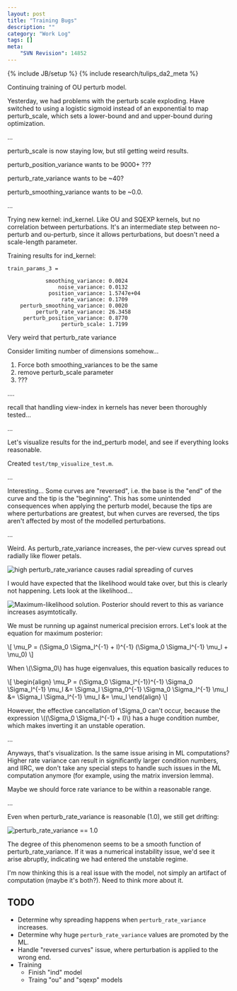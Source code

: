 ```yaml
---
layout: post
title: "Training Bugs"
description: ""
category: "Work Log"
tags: []
meta: 
    "SVN Revision": 14852
---
```

{% include JB/setup %}
{% include research/tulips_da2_meta %}

Continuing training of OU perturb model.

Yesterday, we had problems with the perturb scale exploding.  Have switched to using a logistic sigmoid instead of an exponential to map perturb_scale, which sets a lower-bound and and upper-bound during optimization.

...

perturb_scale is now staying low, but stil getting weird results.

perturb_position_variance wants to be 9000+ ???

perturb_rate_variance wants to be ~40?

perturb_smoothing_variance wants to be ~0.0.

...

Trying new kernel: ind_kernel.  Like OU and SQEXP kernels, but no correlation between perturbations.  It's an intermediate step between no-perturb and ou-perturb, since it allows perturbations, but doesn't need a scale-length parameter.

Training results for ind_kernel:

    train_params_3 = 

                smoothing_variance: 0.0024
                    noise_variance: 0.0132
                 position_variance: 1.5747e+04
                     rate_variance: 0.1709
        perturb_smoothing_variance: 0.0020
             perturb_rate_variance: 26.3458
         perturb_position_variance: 0.8770
                     perturb_scale: 1.7199

Very weird that perturb_rate variance

Consider limiting number of dimensions somehow...

1. Force both smoothing_variances to be the same
2. remove perturb_scale parameter
3. ???

....

recall that handling view-index in kernels has never been thoroughly tested...

...

Let's visualize results for the ind_perturb model, and see if everything looks reasonable.

Created `test/tmp_visualize_test.m`.

...

Interesting...  Some curves are "reversed", i.e. the base is the "end" of the curve and the tip is the "beginning".  This has some unintended consequences when applying the perturb model, because the tips are where perturbations are greatest, but when curves are reversed, the tips aren't affected by most of the modelled perturbations.

...

Weird.  As perturb_rate_variance increases, the per-view curves spread out radially like flower petals.

![high perturb_rate_variance causes radial spreading of curves]({{site.baseurl}}/img/2013-08-05-visualize-training-1.png)

I would have expected that the likelihood would take over, but this is clearly not happening.  Lets look at the likelihood...

![Maximum-likelihood solution.  Posterior should revert to this as variance increases asymtotically.]({{site.baseurl}}/img/2013-08-05-visualize-training-2.png)

We must be running up against numerical precision errors.  Let's look at the equation for maximum posterior:
    
<div> \[
\mu_P = (\Sigma_0 \Sigma_l^{-1} + I)^{-1} (\Sigma_0 \Sigma_l^{-1} \mu_l + \mu_0)
\]
</div>

When \\(\Sigma_0\\) has huge eigenvalues, this equation basically reduces to 

<div> \[
\begin{align}
\mu_P = (\Sigma_0 \Sigma_l^{-1})^{-1} \Sigma_0 \Sigma_l^{-1} \mu_l 
     &= \Sigma_l \Sigma_0^{-1} \Sigma_0 \Sigma_l^{-1} \mu_l
     &= \Sigma_l \Sigma_l^{-1} \mu_l
     &= \mu_l
\end{align}
\]
</div>

However, the effective cancellation of \Sigma_0 can't occur, because the expression \\((\Sigma_0 \Sigma_l^{-1} + I)\\) has a huge condition number, which makes inverting it an unstable operation.  

...

Anyways, that's visualization.  Is the same issue arising in ML computations?  Higher rate variance can result in significantly larger condition numbers, and IIRC, we don't take any special steps to handle such issues in the ML  computation anymore (for example, using the matrix inversion lemma).  

Maybe we should force rate variance to be within a reasonable range.  

...

Even when perturb_rate_variance is reasonable (1.0), we still get drifting:
    

![perturb_rate_variance == 1.0]({{site.baseurl}}/img/2013-08-05-visualize-training-3.png)

The degree of this phenomenon seems to be a smooth function of perturb_rate_variance.  If it was a numerical instability issue, we'd see it arise abruptly, indicating we had entered the unstable regime.  

I'm now thinking this is a real issue with the model, not simply an artifact of computation (maybe it's both?).  Need to think more about it.

TODO
-----

* Determine why spreading happens when `perturb_rate_variance` increases.
* Determine why huge `perturb_rate_variance` values are promoted by the ML.
* Handle "reversed curves" issue, where perturbation is applied to the wrong end.
* Training
    * Finish "ind" model
    * Traing "ou" and "sqexp" models

